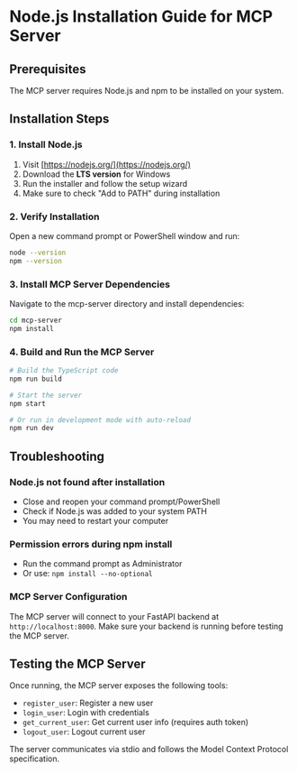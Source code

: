 # Node.js Installation Guide for MCP Server

## Prerequisites
The MCP server requires Node.js and npm to be installed on your system.

## Installation Steps

### 1. Install Node.js
1. Visit [https://nodejs.org/](https://nodejs.org/)
2. Download the **LTS version** for Windows
3. Run the installer and follow the setup wizard
4. Make sure to check "Add to PATH" during installation

### 2. Verify Installation
Open a new command prompt or PowerShell window and run:
```bash
node --version
npm --version
```

### 3. Install MCP Server Dependencies
Navigate to the mcp-server directory and install dependencies:
```bash
cd mcp-server
npm install
```

### 4. Build and Run the MCP Server
```bash
# Build the TypeScript code
npm run build

# Start the server
npm start

# Or run in development mode with auto-reload
npm run dev
```

## Troubleshooting

### Node.js not found after installation
- Close and reopen your command prompt/PowerShell
- Check if Node.js was added to your system PATH
- You may need to restart your computer

### Permission errors during npm install
- Run the command prompt as Administrator
- Or use: `npm install --no-optional`

### MCP Server Configuration
The MCP server will connect to your FastAPI backend at `http://localhost:8000`. Make sure your backend is running before testing the MCP server.

## Testing the MCP Server
Once running, the MCP server exposes the following tools:
- `register_user`: Register a new user
- `login_user`: Login with credentials
- `get_current_user`: Get current user info (requires auth token)
- `logout_user`: Logout current user

The server communicates via stdio and follows the Model Context Protocol specification.
